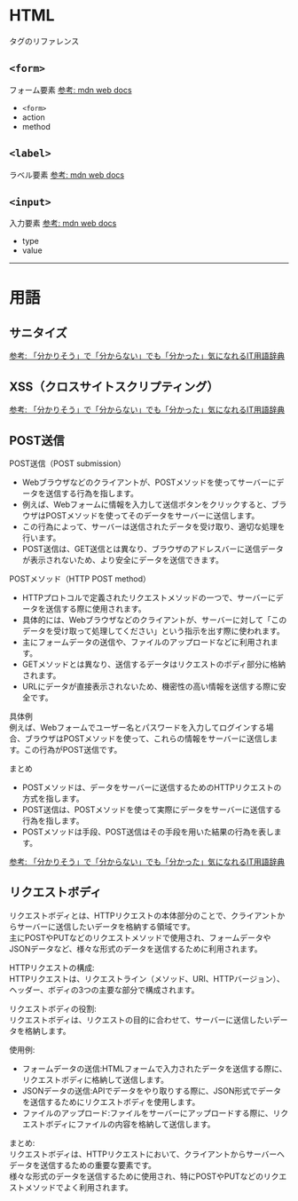 # HTML
タグのリファレンス

## `<form>` 

フォーム要素
[参考: mdn web docs](https://developer.mozilla.org/ja/docs/Web/HTML/Reference/Elements/form)

- `<form>`
- action
- method

## `<label>` 

ラベル要素
[参考: mdn web docs](https://developer.mozilla.org/ja/docs/Web/HTML/Reference/Elements/label)

## `<input>`

入力要素
[参考: mdn web docs](https://developer.mozilla.org/ja/docs/Web/HTML/Reference/Elements/input)

- type
- value

---

# 用語

## サニタイズ

[参考: 「分かりそう」で「分からない」でも「分かった」気になれるIT用語辞典](https://wa3.i-3-i.info/word16265.html)

## XSS（クロスサイトスクリプティング）

[参考: 「分かりそう」で「分からない」でも「分かった」気になれるIT用語辞典](https://wa3.i-3-i.info/word11764.html)

## POST送信

POST送信（POST submission）  
- Webブラウザなどのクライアントが、POSTメソッドを使ってサーバーにデータを送信する行為を指します。
- 例えば、Webフォームに情報を入力して送信ボタンをクリックすると、ブラウザはPOSTメソッドを使ってそのデータをサーバーに送信します。
- この行為によって、サーバーは送信されたデータを受け取り、適切な処理を行います。
- POST送信は、GET送信とは異なり、ブラウザのアドレスバーに送信データが表示されないため、より安全にデータを送信できます。

POSTメソッド（HTTP POST method）  
- HTTPプロトコルで定義されたリクエストメソッドの一つで、サーバーにデータを送信する際に使用されます。
- 具体的には、Webブラウザなどのクライアントが、サーバーに対して「このデータを受け取って処理してください」という指示を出す際に使われます。
- 主にフォームデータの送信や、ファイルのアップロードなどに利用されます。
- GETメソッドとは異なり、送信するデータはリクエストのボディ部分に格納されます。
- URLにデータが直接表示されないため、機密性の高い情報を送信する際に安全です。

具体例  
例えば、Webフォームでユーザー名とパスワードを入力してログインする場合、ブラウザはPOSTメソッドを使って、これらの情報をサーバーに送信します。この行為がPOST送信です。

まとめ  
- POSTメソッドは、データをサーバーに送信するためのHTTPリクエストの方式を指します。
- POST送信は、POSTメソッドを使って実際にデータをサーバーに送信する行為を指します。
- POSTメソッドは手段、POST送信はその手段を用いた結果の行為を表します。

[参考: 「分かりそう」で「分からない」でも「分かった」気になれるIT用語辞典](https://wa3.i-3-i.info/word1496.html)

## リクエストボディ

リクエストボディとは、HTTPリクエストの本体部分のことで、クライアントからサーバーに送信したいデータを格納する領域です。  
主にPOSTやPUTなどのリクエストメソッドで使用され、フォームデータやJSONデータなど、様々な形式のデータを送信するために利用されます。  

HTTPリクエストの構成:  
HTTPリクエストは、リクエストライン（メソッド、URI、HTTPバージョン）、ヘッダー、ボディの3つの主要な部分で構成されます。  

リクエストボディの役割:  
リクエストボディは、リクエストの目的に合わせて、サーバーに送信したいデータを格納します。  

使用例:  
- フォームデータの送信:HTMLフォームで入力されたデータを送信する際に、リクエストボディに格納して送信します。
- JSONデータの送信:APIでデータをやり取りする際に、JSON形式でデータを送信するためにリクエストボディを使用します。
- ファイルのアップロード:ファイルをサーバーにアップロードする際に、リクエストボディにファイルの内容を格納して送信します。

まとめ:  
リクエストボディは、HTTPリクエストにおいて、クライアントからサーバーへデータを送信するための重要な要素です。  
様々な形式のデータを送信するために使用され、特にPOSTやPUTなどのリクエストメソッドでよく利用されます。

